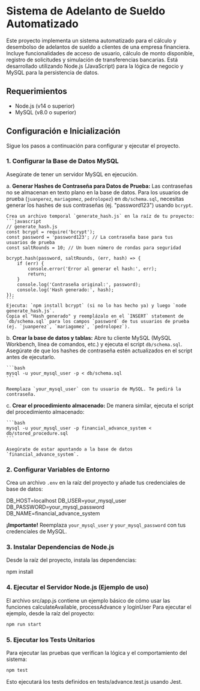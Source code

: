 # Sistema de Adelanto de Sueldo Automatizado

Este proyecto implementa un sistema automatizado para el cálculo y desembolso de adelantos de sueldo a clientes de una empresa financiera. Incluye funcionalidades de acceso de usuario, cálculo de monto disponible, registro de solicitudes y simulación de transferencias bancarias. Está desarrollado utilizando Node.js (JavaScript) para la lógica de negocio y MySQL para la persistencia de datos.

## Requerimientos

* Node.js (v14 o superior)
* MySQL (v8.0 o superior)

## Configuración e Inicialización

Sigue los pasos a continuación para configurar y ejecutar el proyecto.

### 1. Configurar la Base de Datos MySQL

Asegúrate de tener un servidor MySQL en ejecución.

a.  **Generar Hashes de Contraseña para Datos de Prueba:**
    Las contraseñas no se almacenan en texto plano en la base de datos. Para los usuarios de prueba (`juanperez`, `mariagomez`, `pedrolopez`) en `db/schema.sql`, necesitas generar los hashes de sus contraseñas (ej. "password123") usando `bcrypt`.

    Crea un archivo temporal `generate_hash.js` en la raíz de tu proyecto:
    ```javascript
    // generate_hash.js
    const bcrypt = require('bcrypt');
    const password = 'password123'; // La contraseña base para tus usuarios de prueba
    const saltRounds = 10; // Un buen número de rondas para seguridad

    bcrypt.hash(password, saltRounds, (err, hash) => {
        if (err) {
            console.error('Error al generar el hash:', err);
            return;
        }
        console.log('Contraseña original:', password);
        console.log('Hash generado:', hash);
    });
    ```
    Ejecuta: `npm install bcrypt` (si no lo has hecho ya) y luego `node generate_hash.js`.
    Copia el "Hash generado" y reemplázalo en el `INSERT` statement de `db/schema.sql` para los campos `password` de tus usuarios de prueba (ej. `juanperez`, `mariagomez`, `pedrolopez`).

b.  **Crear la base de datos y tablas:**
    Abre tu cliente MySQL (MySQL Workbench, línea de comandos, etc.) y ejecuta el script `db/schema.sql`. Asegúrate de que los hashes de contraseña estén actualizados en el script antes de ejecutarlo.

    ```bash
    mysql -u your_mysql_user -p < db/schema.sql
    ```

    Reemplaza `your_mysql_user` con tu usuario de MySQL. Te pedirá la contraseña.

c.  **Crear el procedimiento almacenado:**
    De manera similar, ejecuta el script del procedimiento almacenado:

    ```bash
    mysql -u your_mysql_user -p financial_advance_system < db/stored_procedure.sql
    ```
    
    Asegúrate de estar apuntando a la base de datos `financial_advance_system`.

### 2. Configurar Variables de Entorno

Crea un archivo `.env` en la raíz del proyecto y añade tus credenciales de base de datos:

DB_HOST=localhost
DB_USER=your_mysql_user
DB_PASSWORD=your_mysql_password
DB_NAME=financial_advance_system

**¡Importante!** Reemplaza `your_mysql_user` y `your_mysql_password` con tus credenciales de MySQL.

### 3. Instalar Dependencias de Node.js

Desde la raíz del proyecto, instala las dependencias:

npm install

### 4. Ejecutar el Servidor Node.js (Ejemplo de uso)

El archivo src/app.js contiene un ejemplo básico de cómo usar las funciones calculateAvailable, processAdvance y loginUser
Para ejecutar el ejemplo, desde la raíz del proyecto:
```bash
npm run start
```
### 5. Ejecutar los Tests Unitarios
Para ejecutar las pruebas que verifican la lógica y el comportamiento del sistema:

```bash
npm test
```

Esto ejecutará los tests definidos en tests/advance.test.js usando Jest.


